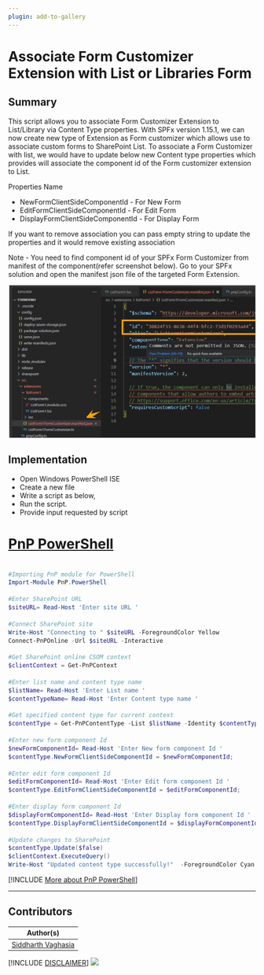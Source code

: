 ```yaml
---
plugin: add-to-gallery
---
```


# Associate Form Customizer Extension with List or Libraries Form

## Summary

This script allows you to associate Form Customizer Extension to List/Library via Content Type properties.
With SPFx version 1.15.1, we can now create new type of Extension as Form customizer which allows use to associate custom forms to SharePoint List. To associate a Form Customizer with list, we would have to update below new Content type properties which provides will associate the component id of the Form customizer extension to List.

Properties Name

- NewFormClientSideComponentId - For New Form
- EditFormClientSideComponentId - For Edit Form
- DisplayFormClientSideComponentId - For Display Form

If you want to remove association you can pass empty string to update the properties and it would remove existing association 

Note - You need to find component id of your SPFx Form Customizer from manifest of the component(refer screenshot below).
Go to your SPFx solution and open the manifest json file of the targeted Form Extension.

![Get Component ID](assets/howtogetcomponentid.png)

## Implementation

- Open Windows PowerShell ISE
- Create a new file
- Write a script as below,
- Run the script.
- Provide input requested by script
 

# [PnP PowerShell](#tab/pnpps)
```powershell

#Importing PnP module for PowerShell
Import-Module PnP.PowerShell

#Enter SharePoint URL
$siteURL= Read-Host 'Enter site URL ' 

#Connect SharePoint site
Write-Host "Connecting to " $siteURL -ForegroundColor Yellow 
Connect-PnPOnline -Url $siteURL -Interactive

#Get SharePoint online CSOM context 
$clientContext = Get-PnPContext

#Enter list name and content type name
$listName= Read-Host 'Enter List name '
$contentTypeName= Read-Host 'Enter Content type name '

#Get specified content type for current context
$contentType = Get-PnPContentType -List $listName -Identity $contentTypeName

#Enter new form component Id
$newFormComponentId= Read-Host 'Enter New form component Id '
$contentType.NewFormClientSideComponentId = $newFormComponentId;

#Enter edit form component Id
$editFormComponentId= Read-Host 'Enter Edit form component Id '
$contentType.EditFormClientSideComponentId = $editFormComponentId;

#Enter display form component Id 
$displayFormComponentId= Read-Host 'Enter Display form component Id '
$contentType.DisplayFormClientSideComponentId = $displayFormComponentId;

#Update changes to SharePoint
$contentType.Update($false)
$clientContext.ExecuteQuery()
Write-Host "Updated content type successfully!"  -ForegroundColor Cyan  


```
[!INCLUDE [More about PnP PowerShell](../../docfx/includes/MORE-PNPPS.md)]
***


## Contributors

| Author(s) |
|-----------|
| [Siddharth Vaghasia](https://www.linkedin.com/in/siddharthvaghasia/)|

[!INCLUDE [DISCLAIMER](../../docfx/includes/DISCLAIMER.md)]
<img src="https://m365-visitor-stats.azurewebsites.net/script-samples/scripts/spo-add-formextension-to-list" aria-hidden="true" />
